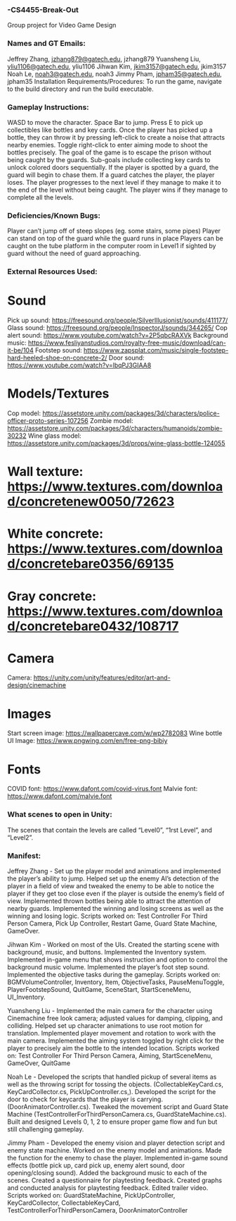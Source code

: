 ### -CS4455-Break-Out
Group project for Video Game Design

### Names and GT Emails:
Jeffrey Zhang, jzhang879@gatech.edu, jzhang879
Yuansheng Liu, yliu1106@gatech.edu, yliu1106
Jihwan Kim, jkim3157@gatech.edu, jkim3157
Noah Le, noah3@gatech.edu, noah3
Jimmy Pham, jpham35@gatech.edu, jpham35
Installation Requirements/Procedures:
To run the game, navigate to the build directory and run the build executable. 
 
### Gameplay Instructions: 
WASD to move the character. Space Bar to jump. Press E to pick up collectibles like bottles and key cards. Once the player has picked up a bottle, they can throw it by pressing left-click to create a noise that attracts nearby enemies. Toggle right-click to enter aiming mode to shoot the bottles precisely. 
The goal of the game is to escape the prison without being caught by the guards. Sub-goals include collecting key cards to unlock colored doors sequentially. If the player is spotted by a guard, the guard will begin to chase them. If a guard catches the player, the player loses. The player progresses to the next level if they manage to make it to the end of the level without being caught. The player wins if they manage to complete all the levels. 
 
### Deficiencies/Known Bugs:
Player can’t jump off of steep slopes (eg. some stairs, some pipes)
Player can stand on top of the guard while the guard runs in place
Players can be caught on the tube platform in the computer room in Level1 if sighted by guard without the need of guard approaching.
 
### External Resources Used:
# Sound
Pick up sound: https://freesound.org/people/SilverIllusionist/sounds/411177/
Glass sound: https://freesound.org/people/InspectorJ/sounds/344265/
Cop alert sound: https://www.youtube.com/watch?v=2P5qbcRAXVk
Background music: https://www.fesliyanstudios.com/royalty-free-music/download/can-it-be/104
Footstep sound: https://www.zapsplat.com/music/single-footstep-hard-heeled-shoe-on-concrete-2/
Door sound: https://www.youtube.com/watch?v=lbqPJ3GIAA8
# Models/Textures
Cop model: https://assetstore.unity.com/packages/3d/characters/police-officer-proto-series-107256
Zombie model:
https://assetstore.unity.com/packages/3d/characters/humanoids/zombie-30232
Wine glass model:
https://assetstore.unity.com/packages/3d/props/wine-glass-bottle-124055
# Wall texture: https://www.textures.com/download/concretenew0050/72623
# White concrete: https://www.textures.com/download/concretebare0356/69135
# Gray concrete: https://www.textures.com/download/concretebare0432/108717
# Camera
Camera: https://unity.com/unity/features/editor/art-and-design/cinemachine
# Images
Start screen image: https://wallpapercave.com/w/wp2782083
Wine bottle UI Image: https://www.pngwing.com/en/free-png-bibiy
# Fonts
COVID font: https://www.dafont.com/covid-virus.font
Malvie font: https://www.dafont.com/malvie.font

### What scenes to open in Unity:
The scenes that contain the levels are called “Level0”, “1rst Level”, and “Level2”. 

### Manifest:
Jeffrey Zhang - Set up the player model and animations and implemented the player’s ability to jump. Helped set up the enemy AI’s detection of the player in a field of view and tweaked the enemy to be able to notice the player if they get too close even if the player is outside the enemy’s field of view. Implemented thrown bottles being able to attract the attention of nearby guards. Implemented the winning and losing screens as well as the winning and losing logic. 
Scripts worked on: Test Controller For Third Person Camera, Pick Up Controller, Restart Game, Guard State Machine, GameOver.

Jihwan Kim - Worked on most of the UIs. Created the starting scene with background, music, and buttons. Implemented the Inventory system. Implemented in-game menu that shows instruction and option to control the background music volume. Implemented the player’s foot step sound. Implemented the objective tasks during the gameplay.
Scripts worked on: BGMVolumeController, Inventory, Item, ObjectiveTasks, PauseMenuToggle, PlayerFootstepSound, QuitGame, SceneStart, StartSceneMenu, UI_Inventory.

Yuansheng Liu - Implemented the main camera for the character using Cinemachine free look camera; adjusted values for damping, clipping, and colliding. Helped set up character animations to use root motion for translation. Implemented player movement and rotation to work with the main camera. Implemented the aiming system toggled by right click for the player to precisely aim the bottle to the intended location.
Scripts worked on: Test Controller For Third Person Camera, Aiming, StartSceneMenu, GameOver, QuitGame

Noah Le - Developed the scripts that handled pickup of several items as well as the throwing script for tossing the objects. (CollectableKeyCard.cs, KeyCardCollector.cs, PickUpController.cs,). Developed the script for the door to check for keycards that the player is carrying. (DoorAnimatorController.cs). Tweaked the movement script and Guard State Machine (TestControllerForThirdPersonCamera.cs, GuardStateMachine.cs). Built and designed Levels 0, 1, 2 to ensure proper game flow and fun but still challenging gameplay.

Jimmy Pham - Developed the enemy vision and player detection script and enemy state machine. Worked on the enemy model and animations. Made the function for the enemy to chase the player. Implemented in-game sound effects (bottle pick up, card pick up, enemy alert sound, door opening/closing sound). Added the background music to each of the scenes. Created a questionnaire for playtesting feedback. Created graphs and conducted analysis for playtesting feedback. Edited trailer video.
Scripts worked on: GuardStateMachine, PickUpController, KeyCardCollector, CollectableKeyCard, TestControllerForThirdPersonCamera, DoorAnimatorController
